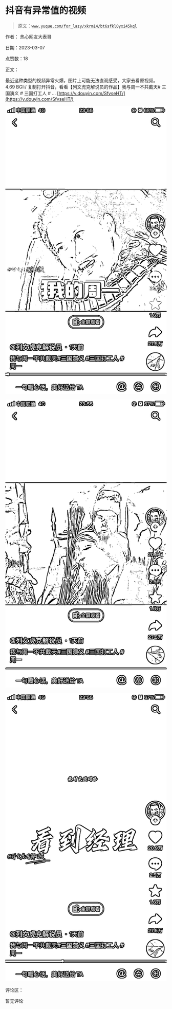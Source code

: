# 抖音有异常值的视频

> 原文：[`www.yuque.com/for_lazy/xkrm14/bt6sfkl0yxi45kql`](https://www.yuque.com/for_lazy/xkrm14/bt6sfkl0yxi45kql)



作者： 热心网友大表哥 

日期：2023-03-07 

点赞数：18 

正文： 

最近这种类型的视频异常火爆，图片上可能无法直观感受，大家去看原视频。 4.69 BGI:/ 复制打开抖音，看看【列文虎克解说员的作品】我与周一不共戴天# 三国演义 # 三国打工人 # ... [https://v.douyin.com/SfvseHT/](https://v.douyin.com/SfvseHT/) 

![](img/b8a0782d876b86f1298b417b25f7dbf2.png)  

![](img/1ae0616e114e873192f76dca4a3009a5.png)  

![](img/3c45a8664de19672a95a066c4eebecbd.png)  

评论区： 

暂无评论 

